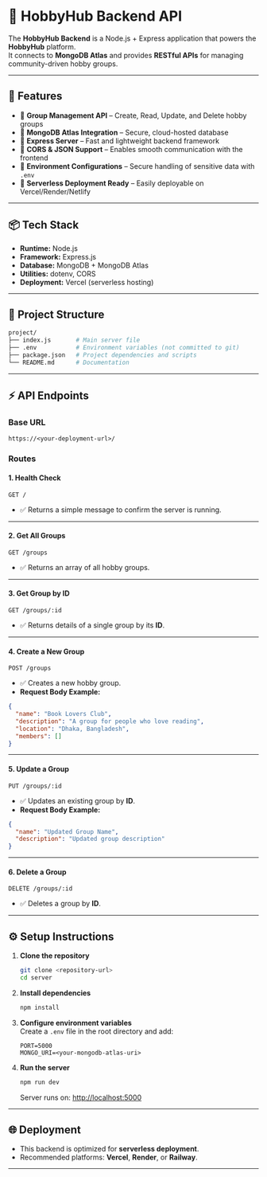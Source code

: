 # 📌 HobbyHub Backend API

The **HobbyHub Backend** is a Node.js + Express application that powers the **HobbyHub** platform.  
It connects to **MongoDB Atlas** and provides **RESTful APIs** for managing community-driven hobby groups.

---

## 🚀 Features

- 🔹 **Group Management API** – Create, Read, Update, and Delete hobby groups  
- 🔹 **MongoDB Atlas Integration** – Secure, cloud-hosted database  
- 🔹 **Express Server** – Fast and lightweight backend framework  
- 🔹 **CORS & JSON Support** – Enables smooth communication with the frontend  
- 🔹 **Environment Configurations** – Secure handling of sensitive data with `.env`  
- 🔹 **Serverless Deployment Ready** – Easily deployable on Vercel/Render/Netlify  

---

## 📦 Tech Stack

- **Runtime:** Node.js  
- **Framework:** Express.js  
- **Database:** MongoDB + MongoDB Atlas  
- **Utilities:** dotenv, CORS  
- **Deployment:** Vercel (serverless hosting)  

---

## 📁 Project Structure

```bash
project/
├── index.js       # Main server file
├── .env           # Environment variables (not committed to git)
├── package.json   # Project dependencies and scripts
└── README.md      # Documentation
```

---

## ⚡ API Endpoints

### Base URL
```
https://<your-deployment-url>/
```

### Routes

#### 1. Health Check  
```http
GET /
```
- ✅ Returns a simple message to confirm the server is running.

---

#### 2. Get All Groups  
```http
GET /groups
```
- ✅ Returns an array of all hobby groups.  

---

#### 3. Get Group by ID  
```http
GET /groups/:id
```
- ✅ Returns details of a single group by its **ID**.  

---

#### 4. Create a New Group  
```http
POST /groups
```
- ✅ Creates a new hobby group.  
- **Request Body Example:**
```json
{
  "name": "Book Lovers Club",
  "description": "A group for people who love reading",
  "location": "Dhaka, Bangladesh",
  "members": []
}
```

---

#### 5. Update a Group  
```http
PUT /groups/:id
```
- ✅ Updates an existing group by **ID**.  
- **Request Body Example:**
```json
{
  "name": "Updated Group Name",
  "description": "Updated group description"
}
```

---

#### 6. Delete a Group  
```http
DELETE /groups/:id
```
- ✅ Deletes a group by **ID**.  

---

## ⚙️ Setup Instructions

1. **Clone the repository**
   ```bash
   git clone <repository-url>
   cd server
   ```

2. **Install dependencies**
   ```bash
   npm install
   ```

3. **Configure environment variables**  
   Create a `.env` file in the root directory and add:
   ```env
   PORT=5000
   MONGO_URI=<your-mongodb-atlas-uri>
   ```

4. **Run the server**
   ```bash
   npm run dev
   ```
   Server runs on: [http://localhost:5000](http://localhost:5000)

---

## 🌐 Deployment

- This backend is optimized for **serverless deployment**.  
- Recommended platforms: **Vercel**, **Render**, or **Railway**.

---
